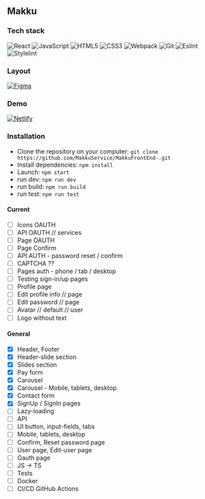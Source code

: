 ## Makku

### Tech stack
![React](https://img.shields.io/badge/-React-black?style=flat-square&logo=react)
![JavaScript](https://img.shields.io/badge/-JavaScript-black?style=flat-square&logo=javascript)
![HTML5](https://img.shields.io/badge/-HTML5-black?style=flat-square&logo=html5&logoColor=white)
![CSS3](https://img.shields.io/badge/-CSS3-black?style=flat-square&logo=css3)
![Webpack](https://img.shields.io/badge/-Webpack-black?style=flat-square&logo=webpack)
![Git](https://img.shields.io/badge/-Git-black?style=flat-square&logo=git)
![Eslint](https://img.shields.io/badge/-Eslint-black?style=flat-square&logo=eslint)
![Stylelint](https://img.shields.io/badge/-Stylelint-black?style=flat-square&logo=stylelint)

### Layout

[![Figma](https://img.shields.io/badge/-Figma-black?style=flat-square&logo=figma)](https://www.figma.com/file/K6vy2Ewmb2hSN9bxOFnNGk/makku?node-id=1%3A2&t=JR3orsm7mB3LZErE-0)

### Demo
[![Netlify](https://img.shields.io/badge/-Netlify-black?style=flat-square&logo=netlify)](https://stellar-custard-0d637a.netlify.app/)

### Installation

- Clone the repository on your computer: `git clone https://github.com/MakkuService/MakkuFrontEnd-.git`
- Install dependencies: `npm install`
- Launch: `npm start`
- run dev: `npm run dev`
- run build: `npm run build`
- run test: `npm run test`

#### Current 
- [ ] Icons OAUTH
- [ ] API OAUTH // services
- [ ] Page OAUTH
- [ ] Page Confirm
- [ ] API AUTH - password reset / confirm
- [ ] CAPTCHA ??
- [ ] Pages auth - phone / tab / desktop
- [ ] Testing sign-in/up pages
- [ ] Profile page
- [ ] Edit profile info // page
- [ ] Edit password // page
- [ ] Avatar // default // user 
- [ ] Logo without text

#### General
- [X] Header, Footer
- [X] Header-slide section
- [X] Slides section
- [X] Pay form
- [X] Carousel
- [X] Carousel - Mobile, tablets, desktop
- [X] Contact form
- [X] SignUp / SignIn pages 
- [ ] Lazy-loading
- [ ] API
- [ ] UI button, input-fields, tabs
- [ ] Mobile, tablets, desktop
- [ ] Confirm, Reset password page
- [ ] User page, Edit-user page
- [ ] Oauth page
- [ ] JS -> TS
- [ ] Tests
- [ ] Docker
- [ ] CI/CD GitHub Actions
